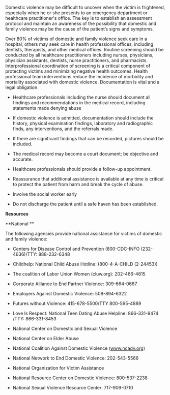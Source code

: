 Domestic violence may be difficult to uncover when the victim is frightened, especially when he or she presents to an emergency department or healthcare practitioner's office. The key is to establish an assessment protocol and maintain an awareness of the possibility that domestic and family violence may be the cause of the patient’s signs and symptoms.

Over 80% of victims of domestic and family violence seek care in a hospital; others may seek care in health professional offices, including dentists, therapists, and other medical offices. Routine screening should be conducted by all healthcare practitioners including nurses, physicians, physician assistants, dentists, nurse practitioners, and pharmacists. Interprofessional coordination of screening is a critical component of protecting victims and minimizing negative health outcomes. Health professional team interventions reduce the incidence of morbidity and mortality associated with domestic violence. Documentation is vital and a legal obligation.

- Healthcare professionals including the nurse should document all findings and recommendations in the medical record, including statements made denying abuse

- If domestic violence is admitted, documentation should include the history, physical examination findings, laboratory and radiographic finds, any interventions, and the referrals made.

- If there are significant findings that can be recorded, pictures should be included.

- The medical record may become a court document; be objective and accurate.

- Healthcare professionals should provide a follow-up appointment.

- Reassurance that additional assistance is available at any time is critical to protect the patient from harm and break the cycle of abuse.

- Involve the social worker early

- Do not discharge the patient until a safe haven has been established.

**Resources**

**National
**

The following agencies provide national assistance for victims of domestic and family violence:

- Centers for Disease Control and Prevention (800-CDC-INFO (232-4636)/TTY: 888-232-6348

- Childhelp: National Child Abuse Hotline: (800-4-A-CHILD (2-24453))

- The coalition of Labor Union Women (cluw.org): 202-466-4615

- Corporate Alliance to End Partner Violence: 309-664-0667

- Employers Against Domestic Violence: 508-894-6322

- Futures without Violence: 415-678-5500/TTY 800-595-4889

- Love Is Respect: National Teen Dating Abuse Helpline: 866-331-9474 /TTY: 866-331-8453

- National Center on Domestic and Sexual Violence

- National Center on Elder Abuse

- National Coalition Against Domestic Violence (www.ncadv.org)

- National Network to End Domestic Violence: 202-543-5566

- National Organization for Victim Assistance

- National Resource Center on Domestic Violence: 800-537-2238

- National Sexual Violence Resource Center: 717-909-0710